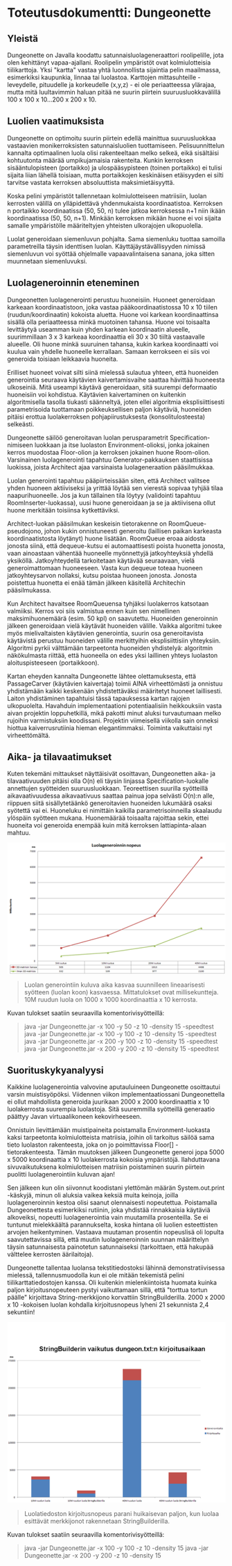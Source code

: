 Toteutusdokumentti: Dungeonette
===============================

Yleistä
-------
Dungeonette on Javalla koodattu satunnaisluolageneraattori roolipelille, jota olen kehittänyt vapaa-ajallani. Roolipelin ympäristöt ovat kolmiulotteisia tiilikarttoja. Yksi "kartta" vastaa yhtä luonnollista sijaintia pelin maailmassa, esimerkiksi kaupunkia, linnaa tai luolastoa. Karttojen mittasuhteille - leveydelle, pituudelle ja korkeudelle (x,y,z) - ei ole periaatteessa ylärajaa, mutta mitä luultavimmin haluan pitää ne suurin piirtein suuruusluokkavälillä 100 x 100 x 10...200 x 200 x 10. 

Luolien vaatimuksista
---------------------
Dungeonette on optimoitu suurin piirtein edellä mainittua suuruusluokkaa vastaavien monikerroksisten satunnaisluolien tuottamiseen. Pelisuunnittelun kannalta optimaalinen luola olisi rakenteeltaan melko selkeä, eikä sisältäisi kohtuutonta määrää umpikujamaisia rakenteita. Kunkin kerroksen sisääntulopisteen (portaikko) ja ulospääsypisteen (toinen portaikko) ei tulisi sijaita liian lähellä toisiaan, mutta portaikkojen keskinäisen etäisyyden ei silti tarvitse vastata kerroksen absoluuttista maksimietäisyyttä.

Koska pelini ympäristöt tallennetaan kolmiulotteiseen matriisiin, luolan kerrosten välillä on ylläpidettävä yhdenmukaista koordinaatistoa. Kerroksen n portaikko koordinaatissa (50, 50, n) tulee jatkoa kerroksessa n+1 niin ikään koordinaatissa (50, 50, n+1). Minkään kerroksen mikään huone ei voi sijaita samalle ympäristölle määriteltyjen yhteisten ulkorajojen ulkopuolella. 

Luolat generoidaan siemenluvun pohjalta. Sama siemenluku tuottaa samoilla parametreilla täysin identtisen luolan. Käyttäjäystävällisyyden nimissä siemenluvun voi syöttää ohjelmalle vapaavalintaisena sanana, joka sitten muunnetaan siemenluvuksi.

Luolageneroinnin eteneminen
---------------------------
Dungeonetten luolagenerointi perustuu huoneisiin. Huoneet generoidaan karkeaan koordinaatistoon, joka vastaa pääkoordinaatistossa 10 x 10 tiilen (ruudun/koordinaatin) kokoista aluetta. Huone voi karkean koordinaattinsa sisällä olla periaatteessa minkä muotoinen tahansa. Huone voi toisaalta levittäytyä useamman kuin yhden karkean koordinaatin alueelle, suurimmillaan 3 x 3 karkeaa koordinaattia eli 30 x 30 tiiltä vastaavalle alueelle. Oli huone minkä suuruinen tahansa, kukin karkea koordinaatti voi kuulua vain yhdelle huoneelle kerrallaan. Samaan kerrokseen ei siis voi generoida toisiaan leikkaavia huoneita. 

Erilliset huoneet voivat silti siinä mielessä sulautua yhteen, että huoneiden generointia seuraava käytävien kaivertamisvaihe saattaa hävittää huoneesta ulkoseiniä. Mitä useampi käytävä generoidaan, sitä suurempi deformaatio huoneisiin voi kohdistua. Käytävien kaivertaminen on kuitenkin algoritmisella tasolla tiukasti säänneltyä, joten ellei algoritmia eksplisiittisesti parametrisoida tuottamaan poikkeuksellisen paljon käytäviä, huoneiden pitäisi erottua luolakerroksen pohjapiirustuksesta (konsolitulosteesta) selkeästi.

Dungeonette säilöö generoitavan luolan perusparametrit Specification-nimiseen luokkaan ja itse luolaston Environment-olioksi, jonka jokainen kerros muodostaa Floor-olion ja kerroksen jokainen huone Room-olion. Varsinainen luolagenerointi tapahtuu Generator-pakkauksen staattisissa luokissa, joista Architect ajaa varsinaista luolageneraation pääsilmukkaa. 

Luolan generointi tapahtuu pääpiirteissään siten, että Architect valitsee yhden huoneen aktiiviseksi ja yrittää löytää sen vierestä sopivaa tyhjää tilaa naapurihuoneelle. Jos ja kun tällainen tila löytyy (validointi tapahtuu RoomInserter-luokassa), uusi huone generoidaan ja se ja aktiivisena ollut huone merkitään toisiinsa kytkettäviksi.

Architect-luokan pääsilmukan keskeisin tietorakenne on RoomQueue-pseudojono, johon kukin onnistuneesti generoitu (laillisen paikan karkeasta koordinaatistosta löytänyt) huone lisätään. RoomQueue eroaa aidosta jonosta siinä, että dequeue-kutsu ei automaattisesti poista huonetta jonosta, vaan ainoastaan vähentää huoneelle myönnettyjä jatkoyhteyksiä yhdellä yksiköllä. Jatkoyhteydellä tarkoitetaan käytävää seuraavaan, vielä generoimattomaan huoneeseen. Vasta kun dequeue toteaa huoneen jatkoyhteysarvon nollaksi, kutsu poistaa huoneen jonosta. Jonosta poistettua huonetta ei enää tämän jälkeen käsitellä Architechin pääsilmukassa.

Kun Architect havaitsee RoomQueuensa tyhjäksi luolakerros katsotaan valmiiksi. Kerros voi siis valmistua ennen kuin sen nimellinen maksimihuonemäärä (esim. 50 kpl) on saavutettu. Huoneiden generoinnin jälkeen generoidaan vielä käytävät huoneiden välille. Vaikka algoritmi tukee myös mielivaltaisten käytävien generointia, suurin osa generoitavista käytävistä perustuu huoneiden välille merkittyihin eksplisiittisiin yhteyksiin. Algoritmi pyrkii välttämään tarpeetonta huoneiden yhdistelyä: algoritmin näkökulmasta riittää, että huoneella on edes yksi laillinen yhteys luolaston aloituspisteeseen (portaikkoon).

Kartan eheyden kannalta Dungeonette lähtee olettamuksesta, että PassageCarver (käytävien kaivertaja) toimii AINA virheettömästi ja onnistuu yhdistämään kaikki keskenään yhdistettäväksi määritetyt huoneet laillisesti. Laiton yhdistäminen tapahtuisi tässä tapauksessa kartan rajojen ulkopuolelta. Havahduin implementaationi potentiaalisiin heikkouksiin vasta aivan projektin loppuhetkillä, mikä pakotti minut aluksi turvautumaan melko rujoihin varmistuksiin koodissani. Projektin viimeisellä viikolla sain onneksi hiottua kaiverrusrutiinia hieman elegantimmaksi. Toiminta vaikuttaisi nyt virheettömältä. 

Aika- ja tilavaatimukset
------------------------
Kuten tekemäni mittaukset näyttäisivät osoittavan, Dungeonetten aika- ja tilavaativuuden pitäisi olla O(n) eli täysin linjassa Specification-luokalle annettujen syötteiden suuruusluokkaan. Teoreettisen suurilla syötteillä aikavaativuudessa aikavaativuus saattaa painua jopa selvästi O(n):n alle, riippuen siitä sisällytetäänkö generoitavien huoneiden lukumäärä osaksi syötettä vai ei. Huoneluku ei nimittäin kaikilla parametrisoinneilla skaalaudu ylöspäin syötteen mukana. Huonemäärää toisaalta rajoittaa sekin, ettei huoneita voi generoida enempää kuin mitä kerroksen lattiapinta-alaan mahtuu.

![alt text](https://github.com/basic-ohjelmoia/dungeonette/blob/master/dokumentaatio/kuvat/luolagenerointi.png)
> Luolan generointiin kuluva aika kasvaa suunnilleen lineaarisesti syötteen (luolan koon) kasvaessa. Mittatulokset ovat millisekuntteja. 10M ruudun luola on 1000 x 1000 koordinaattia x 10 kerrosta.

Kuvan tulokset saatiin seuraavilla komentorivisyötteillä:
> java -jar Dungeonette.jar -x 100 -y 50 -z 10 -density 15 -speedtest
> java -jar Dungeonette.jar -x 100 -y 100 -z 10 -density 15 -speedtest
> java -jar Dungeonette.jar -x 200 -y 100 -z 10 -density 15 -speedtest
> java -jar Dungeonette.jar -x 200 -y 200 -z 10 -density 15 -speedtest

Suorituskykyanalyysi
--------------------
Kaikkine luolagenerointia valvovine aputauluineen Dungeonette osoittautui varsin muistisyöpöksi. Viidennen viikon implementaatiossani Dungeonettella ei ollut mahdollista generoida juurikaan 2000 x 2000 koordinaattia x 10 luolakerrosta suurempia luolastoja. Sitä suuremmilla syötteillä generaatio päättyy Javan virtuaalikoneen kekovirheeseen.

Onnistuin lievittämään muistipaineita poistamalla Environment-luokasta kaksi tarpeetonta kolmiulotteista matriisia, joihin oli tarkoitus säilöä sama tieto luolaston rakenteesta, joka on jo poimittavissa Floor[] -tietorakenteesta. Tämän muutoksen jälkeen Dungeonette generoi jopa 5000 x 5000 koordinaattia x 10 luolakerrosta kokoisia ympäristöjä. Ilahduttavana sivuvaikutuksena kolmiulotteisen matriisin poistaminen suurin piirtein puolitti luolagenerointiin kuluvan ajan!

Sen jälkeen kun olin siivonnut koodistani ylettömän määrän System.out.print -käskyjä, minun oli aluksia vaikea keksiä muita keinoja, joilla luolageneroinnin kestoa olisi saanut olennaisesti nopeutettua. Poistamalla Dungeonettesta esimerkiksi rutiinin, joka yhdistää rinnakkaisia käytäviä alkoveiksi, nopeutti luolagenerointia vain muutamilla prosenteilla. Se ei tuntunut mielekkäältä parannukselta, koska hintana oli luolien esteettisten arvojen heikentyminen. Vastaava muutaman prosentin nopeuslisä oli lopulta saavutettavissa sillä, että muutin luolageneroinnin suunnan määrittelyn täysin satunnaisesta painotetun satunnaiseksi (tarkoittaen, että hakupää välttelee kerrosten äärilaitoja). 

Dungeonette tallentaa luolansa tekstitiedostoksi lähinnä demonstratiivisessa mielessä, tallennusmuodolla kun ei ole mitään tekemistä pelini tiilikarttatiedostojen kanssa. Oli kuitenkin mielenkiintoista huomata kuinka paljon kirjoitusnopeuteen pystyi vaikuttamaan sillä, että "torttua tortun päälle" kirjoittava String-merkkijono korvattiin StringBuilderilla. 2000 x 2000 x 10 -kokoisen luolan kohdalla kirjoitusnopeus lyheni 21 sekunnista 2,4 sekuntiin!

![alt text](https://github.com/basic-ohjelmoia/dungeonette/blob/master/dokumentaatio/kuvat/kirjoitusnopeus.png)
> Luolatiedoston kirjoitusnopeus parani huikaisevan paljon, kun luolaa esittävät merkkijonot rakennetaan StringBuilderilla.

Kuvan tulokset saatiin seuraavilla komentorivisyötteillä:
> java -jar Dungeonette.jar -x 100 -y 100 -z 10 -density 15
> java -jar Dungeonette.jar -x 200 -y 200 -z 10 -density 15 
